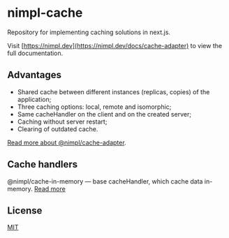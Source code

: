# nimpl-cache

Repository for implementing caching solutions in next.js.

Visit [https://nimpl.dev](https://nimpl.dev/docs/cache-adapter) to view the full documentation.

## Advantages

- Shared cache between different instances (replicas, copies) of the application;
- Three caching options: local, remote and isomorphic;
- Same cacheHandler on the client and on the created server;
- Caching without server restart;
- Clearing of outdated cache.

[Read more about @nimpl/cache-adapter](https://github.com/vordgi/nimpl-cache/tree/main/packages/cache-adapter).

## Cache handlers

@nimpl/cache-in-memory — base cacheHandler, which cache data in-memory. [Read more](https://github.com/vordgi/nimpl-cache/tree/main/packages/cache-in-memory)

## License

[MIT](https://github.com/vordgi/nimpl-cache/blob/main/LICENSE)

